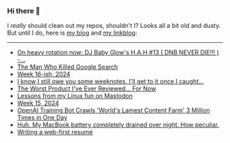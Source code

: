 ### Hi there 👋

I _really_ should clean out my repos, shouldn't I? Looks all a bit old and dusty. But until I do, here is [my blog](https://lostfocus.de/) and [my linkblog](https://dominikschwind.com/links):

--- 

<!-- POST-LIST:START -->
- [On heavy rotation now: DJ Baby Glow&#39;s H.A.H #13 &lpar; DNB NEVER DIE!!! &rpar; -…](https://lostfocus.de/2024/04/25/232876/)
- [The Man Who Killed Google Search](https://www.wheresyoured.at/the-men-who-killed-google/)
- [Week 16-ish, 2024](https://lostfocus.de/2024/04/24/week-16-ish-2024/)
- [I know I still owe you some weeknotes. I&#39;ll get to it once I caught…](https://lostfocus.de/2024/04/23/232870/)
- [The Worst Product I&#39;ve Ever Reviewed... For Now](https://www.youtube.com/watch?v=TitZV6k8zfA)
- [Lessons from my Linux fun on Mastodon](https://rubenerd.com/lessons-from-my-linux-fun-on-mastodon/)
- [Week 15, 2024](https://lostfocus.de/2024/04/14/week-15-2024/)
- [OpenAI Training Bot Crawls &#39;World&#39;s Lamest Content Farm&#39; 3 Million Times in One Day](https://www.404media.co/openai-training-bot-crawls-worlds-lamest-content-farm-3-million-times-in-one-day/)
- [Huh. My MacBook battery completely drained over night. How peculiar.](https://lostfocus.de/2024/04/12/232857/)
- [Writing a web-first resumé](https://werd.io/2024/writing-a-web-first-resum%C3%A9)
<!-- POST-LIST:END -->

<!--
**lostfocus/lostfocus** is a ✨ _special_ ✨ repository because its `README.md` (this file) appears on your GitHub profile.

Here are some ideas to get you started:

- 🔭 I’m currently working on ...
- 🌱 I’m currently learning ...
- 👯 I’m looking to collaborate on ...
- 🤔 I’m looking for help with ...
- 💬 Ask me about ...
- 📫 How to reach me: ...
- 😄 Pronouns: ...
- ⚡ Fun fact: ...
-->
